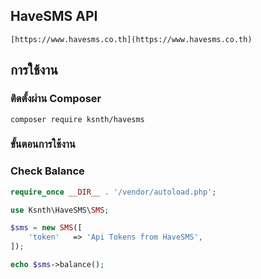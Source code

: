 
## HaveSMS API
```
[https://www.havesms.co.th](https://www.havesms.co.th)
```

## การใช้งาน

### ติดตั้งผ่าน Composer
```
composer require ksnth/havesms
```

### ขั้นตอนการใช้งาน
### Check Balance
```php
require_once __DIR__ . '/vendor/autoload.php';

use Ksnth\HaveSMS\SMS;

$sms = new SMS([
    'token'   => 'Api Tokens from HaveSMS',
]);

echo $sms->balance();
```